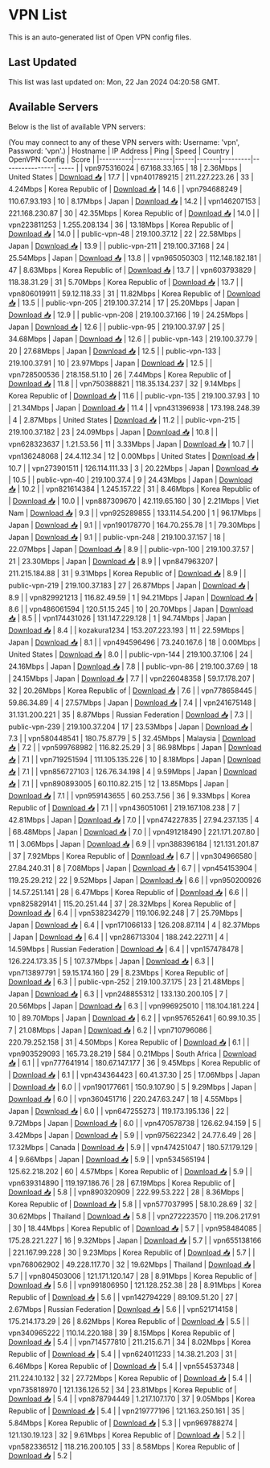 # VPN List

This is an auto-generated list of Open VPN config files.

## Last Updated

This list was last updated on: Mon, 22 Jan 2024 04:20:58 GMT.

## Available Servers

Below is the list of available VPN servers:

(You may connect to any of these VPN servers with: Username: 'vpn', Password: 'vpn'.)
| Hostname | IP Address | Ping | Speed | Country | OpenVPN Config | Score |
|----------|------------|------|-------|---------|----------------| ----- |
| vpn975316024 | 67.168.33.165 | 18 | 2.36Mbps | United States | [Download 📥](./configs/server_0_US.ovpn) | 17.7 |
| vpn401789215 | 211.227.223.26 | 33 | 4.24Mbps | Korea Republic of | [Download 📥](./configs/server_1_KR.ovpn) | 14.6 |
| vpn794688249 | 110.67.93.193 | 10 | 8.17Mbps | Japan | [Download 📥](./configs/server_2_JP.ovpn) | 14.2 |
| vpn146207153 | 221.168.230.87 | 30 | 42.35Mbps | Korea Republic of | [Download 📥](./configs/server_3_KR.ovpn) | 14.0 |
| vpn223811253 | 1.255.208.134 | 36 | 13.18Mbps | Korea Republic of | [Download 📥](./configs/server_4_KR.ovpn) | 14.0 |
| public-vpn-48 | 219.100.37.12 | 22 | 22.58Mbps | Japan | [Download 📥](./configs/server_5_JP.ovpn) | 13.9 |
| public-vpn-211 | 219.100.37.168 | 24 | 25.54Mbps | Japan | [Download 📥](./configs/server_6_JP.ovpn) | 13.8 |
| vpn965050303 | 112.148.182.181 | 47 | 8.63Mbps | Korea Republic of | [Download 📥](./configs/server_7_KR.ovpn) | 13.7 |
| vpn603793829 | 118.38.31.29 | 31 | 5.70Mbps | Korea Republic of | [Download 📥](./configs/server_8_KR.ovpn) | 13.7 |
| vpn806019911 | 59.12.118.33 | 31 | 11.82Mbps | Korea Republic of | [Download 📥](./configs/server_9_KR.ovpn) | 13.5 |
| public-vpn-205 | 219.100.37.214 | 17 | 25.20Mbps | Japan | [Download 📥](./configs/server_10_JP.ovpn) | 12.9 |
| public-vpn-208 | 219.100.37.166 | 19 | 24.25Mbps | Japan | [Download 📥](./configs/server_11_JP.ovpn) | 12.6 |
| public-vpn-95 | 219.100.37.97 | 25 | 34.68Mbps | Japan | [Download 📥](./configs/server_12_JP.ovpn) | 12.6 |
| public-vpn-143 | 219.100.37.79 | 20 | 27.68Mbps | Japan | [Download 📥](./configs/server_13_JP.ovpn) | 12.5 |
| public-vpn-133 | 219.100.37.91 | 10 | 23.97Mbps | Japan | [Download 📥](./configs/server_14_JP.ovpn) | 12.5 |
| vpn728500536 | 218.158.51.10 | 26 | 7.44Mbps | Korea Republic of | [Download 📥](./configs/server_15_KR.ovpn) | 11.8 |
| vpn750388821 | 118.35.134.237 | 32 | 9.14Mbps | Korea Republic of | [Download 📥](./configs/server_16_KR.ovpn) | 11.6 |
| public-vpn-135 | 219.100.37.93 | 10 | 21.34Mbps | Japan | [Download 📥](./configs/server_17_JP.ovpn) | 11.4 |
| vpn431396938 | 173.198.248.39 | 4 | 2.87Mbps | United States | [Download 📥](./configs/server_18_US.ovpn) | 11.2 |
| public-vpn-215 | 219.100.37.182 | 23 | 24.09Mbps | Japan | [Download 📥](./configs/server_19_JP.ovpn) | 10.8 |
| vpn628323637 | 1.21.53.56 | 11 | 3.33Mbps | Japan | [Download 📥](./configs/server_20_JP.ovpn) | 10.7 |
| vpn136248068 | 24.4.112.34 | 12 | 0.00Mbps | United States | [Download 📥](./configs/server_21_US.ovpn) | 10.7 |
| vpn273901511 | 126.114.111.33 | 3 | 20.22Mbps | Japan | [Download 📥](./configs/server_22_JP.ovpn) | 10.5 |
| public-vpn-40 | 219.100.37.4 | 9 | 24.43Mbps | Japan | [Download 📥](./configs/server_23_JP.ovpn) | 10.2 |
| vpn821614384 | 1.245.157.22 | 31 | 8.46Mbps | Korea Republic of | [Download 📥](./configs/server_24_KR.ovpn) | 10.0 |
| vpn887309670 | 42.119.65.160 | 30 | 2.21Mbps | Viet Nam | [Download 📥](./configs/server_25_VN.ovpn) | 9.3 |
| vpn925289855 | 133.114.54.200 | 1 | 96.17Mbps | Japan | [Download 📥](./configs/server_26_JP.ovpn) | 9.1 |
| vpn190178770 | 164.70.255.78 | 1 | 79.30Mbps | Japan | [Download 📥](./configs/server_27_JP.ovpn) | 9.1 |
| public-vpn-248 | 219.100.37.157 | 18 | 22.07Mbps | Japan | [Download 📥](./configs/server_28_JP.ovpn) | 8.9 |
| public-vpn-100 | 219.100.37.57 | 21 | 23.30Mbps | Japan | [Download 📥](./configs/server_29_JP.ovpn) | 8.9 |
| vpn847963207 | 211.215.184.88 | 31 | 9.31Mbps | Korea Republic of | [Download 📥](./configs/server_30_KR.ovpn) | 8.9 |
| public-vpn-219 | 219.100.37.183 | 27 | 26.87Mbps | Japan | [Download 📥](./configs/server_31_JP.ovpn) | 8.9 |
| vpn829921213 | 116.82.49.59 | 1 | 94.21Mbps | Japan | [Download 📥](./configs/server_32_JP.ovpn) | 8.6 |
| vpn486061594 | 120.51.15.245 | 10 | 20.70Mbps | Japan | [Download 📥](./configs/server_33_JP.ovpn) | 8.5 |
| vpn174431026 | 131.147.229.128 | 1 | 94.74Mbps | Japan | [Download 📥](./configs/server_34_JP.ovpn) | 8.4 |
| kozakura1234 | 153.207.223.193 | 11 | 22.59Mbps | Japan | [Download 📥](./configs/server_35_JP.ovpn) | 8.1 |
| vpn494596496 | 73.240.167.6 | 18 | 0.00Mbps | United States | [Download 📥](./configs/server_36_US.ovpn) | 8.0 |
| public-vpn-144 | 219.100.37.106 | 24 | 24.16Mbps | Japan | [Download 📥](./configs/server_37_JP.ovpn) | 7.8 |
| public-vpn-86 | 219.100.37.69 | 18 | 24.15Mbps | Japan | [Download 📥](./configs/server_38_JP.ovpn) | 7.7 |
| vpn226048358 | 59.17.178.207 | 32 | 20.26Mbps | Korea Republic of | [Download 📥](./configs/server_39_KR.ovpn) | 7.6 |
| vpn778658445 | 59.86.34.89 | 4 | 27.57Mbps | Japan | [Download 📥](./configs/server_40_JP.ovpn) | 7.4 |
| vpn241675148 | 31.131.200.221 | 35 | 8.87Mbps | Russian Federation | [Download 📥](./configs/server_41_RU.ovpn) | 7.3 |
| public-vpn-239 | 219.100.37.204 | 17 | 23.53Mbps | Japan | [Download 📥](./configs/server_42_JP.ovpn) | 7.3 |
| vpn580448541 | 180.75.87.79 | 5 | 32.45Mbps | Malaysia | [Download 📥](./configs/server_43_MY.ovpn) | 7.2 |
| vpn599768982 | 116.82.25.29 | 3 | 86.98Mbps | Japan | [Download 📥](./configs/server_44_JP.ovpn) | 7.1 |
| vpn719251594 | 111.105.135.226 | 10 | 8.18Mbps | Japan | [Download 📥](./configs/server_45_JP.ovpn) | 7.1 |
| vpn856727103 | 126.76.34.198 | 4 | 9.59Mbps | Japan | [Download 📥](./configs/server_46_JP.ovpn) | 7.1 |
| vpn890893005 | 60.110.82.215 | 12 | 13.85Mbps | Japan | [Download 📥](./configs/server_47_JP.ovpn) | 7.1 |
| vpn959143655 | 60.253.7.56 | 36 | 9.33Mbps | Korea Republic of | [Download 📥](./configs/server_48_KR.ovpn) | 7.1 |
| vpn436051061 | 219.167.108.238 | 7 | 42.81Mbps | Japan | [Download 📥](./configs/server_49_JP.ovpn) | 7.0 |
| vpn474227835 | 27.94.237.135 | 4 | 68.48Mbps | Japan | [Download 📥](./configs/server_50_JP.ovpn) | 7.0 |
| vpn491218490 | 221.171.207.80 | 11 | 3.06Mbps | Japan | [Download 📥](./configs/server_51_JP.ovpn) | 6.9 |
| vpn388396184 | 121.131.201.87 | 37 | 7.92Mbps | Korea Republic of | [Download 📥](./configs/server_52_KR.ovpn) | 6.7 |
| vpn304966580 | 27.84.240.31 | 8 | 7.08Mbps | Japan | [Download 📥](./configs/server_53_JP.ovpn) | 6.7 |
| vpn454153904 | 119.25.29.212 | 22 | 9.52Mbps | Japan | [Download 📥](./configs/server_54_JP.ovpn) | 6.6 |
| vpn950200926 | 14.57.251.141 | 28 | 6.47Mbps | Korea Republic of | [Download 📥](./configs/server_55_KR.ovpn) | 6.6 |
| vpn825829141 | 115.20.251.44 | 37 | 28.32Mbps | Korea Republic of | [Download 📥](./configs/server_56_KR.ovpn) | 6.4 |
| vpn538234279 | 119.106.92.248 | 7 | 25.79Mbps | Japan | [Download 📥](./configs/server_57_JP.ovpn) | 6.4 |
| vpn171066133 | 126.208.87.114 | 4 | 82.37Mbps | Japan | [Download 📥](./configs/server_58_JP.ovpn) | 6.4 |
| vpn286713304 | 188.242.227.11 | 4 | 14.59Mbps | Russian Federation | [Download 📥](./configs/server_59_RU.ovpn) | 6.4 |
| vpn157478478 | 126.224.173.35 | 5 | 107.37Mbps | Japan | [Download 📥](./configs/server_60_JP.ovpn) | 6.3 |
| vpn713897791 | 59.15.174.160 | 29 | 8.23Mbps | Korea Republic of | [Download 📥](./configs/server_61_KR.ovpn) | 6.3 |
| public-vpn-252 | 219.100.37.175 | 23 | 21.48Mbps | Japan | [Download 📥](./configs/server_62_JP.ovpn) | 6.3 |
| vpn248855312 | 133.130.200.105 | 7 | 20.56Mbps | Japan | [Download 📥](./configs/server_63_JP.ovpn) | 6.3 |
| vpn996925010 | 118.104.181.224 | 10 | 89.70Mbps | Japan | [Download 📥](./configs/server_64_JP.ovpn) | 6.2 |
| vpn957652641 | 60.99.10.35 | 7 | 21.08Mbps | Japan | [Download 📥](./configs/server_65_JP.ovpn) | 6.2 |
| vpn710796086 | 220.79.252.158 | 31 | 4.50Mbps | Korea Republic of | [Download 📥](./configs/server_66_KR.ovpn) | 6.1 |
| vpn903529093 | 165.73.28.219 | 584 | 0.21Mbps | South Africa | [Download 📥](./configs/server_67_ZA.ovpn) | 6.1 |
| vpn777641914 | 180.67.147.177 | 36 | 9.45Mbps | Korea Republic of | [Download 📥](./configs/server_68_KR.ovpn) | 6.1 |
| vpn434364423 | 60.41.37.30 | 25 | 17.06Mbps | Japan | [Download 📥](./configs/server_69_JP.ovpn) | 6.0 |
| vpn190177661 | 150.9.107.90 | 5 | 9.29Mbps | Japan | [Download 📥](./configs/server_70_JP.ovpn) | 6.0 |
| vpn360451716 | 220.247.63.247 | 18 | 4.55Mbps | Japan | [Download 📥](./configs/server_71_JP.ovpn) | 6.0 |
| vpn647255273 | 119.173.195.136 | 22 | 9.72Mbps | Japan | [Download 📥](./configs/server_72_JP.ovpn) | 6.0 |
| vpn470578738 | 126.62.94.159 | 5 | 3.42Mbps | Japan | [Download 📥](./configs/server_73_JP.ovpn) | 5.9 |
| vpn975622342 | 24.77.6.49 | 26 | 17.32Mbps | Canada | [Download 📥](./configs/server_74_CA.ovpn) | 5.9 |
| vpn474251047 | 180.57.179.129 | 4 | 9.66Mbps | Japan | [Download 📥](./configs/server_75_JP.ovpn) | 5.9 |
| vpn534565194 | 125.62.218.202 | 60 | 4.57Mbps | Korea Republic of | [Download 📥](./configs/server_76_KR.ovpn) | 5.9 |
| vpn639314890 | 119.197.186.76 | 28 | 67.19Mbps | Korea Republic of | [Download 📥](./configs/server_77_KR.ovpn) | 5.8 |
| vpn890320909 | 222.99.53.222 | 28 | 8.36Mbps | Korea Republic of | [Download 📥](./configs/server_78_KR.ovpn) | 5.8 |
| vpn577037995 | 58.10.28.69 | 32 | 30.62Mbps | Thailand | [Download 📥](./configs/server_79_TH.ovpn) | 5.8 |
| vpn272223570 | 119.206.217.91 | 30 | 18.44Mbps | Korea Republic of | [Download 📥](./configs/server_80_KR.ovpn) | 5.7 |
| vpn958484085 | 175.28.221.227 | 16 | 9.32Mbps | Japan | [Download 📥](./configs/server_81_JP.ovpn) | 5.7 |
| vpn655138166 | 221.167.99.228 | 30 | 9.23Mbps | Korea Republic of | [Download 📥](./configs/server_82_KR.ovpn) | 5.7 |
| vpn768062902 | 49.228.117.70 | 32 | 19.62Mbps | Thailand | [Download 📥](./configs/server_83_TH.ovpn) | 5.7 |
| vpn804503006 | 121.171.120.147 | 28 | 8.91Mbps | Korea Republic of | [Download 📥](./configs/server_84_KR.ovpn) | 5.6 |
| vpn991806950 | 121.128.252.38 | 28 | 8.91Mbps | Korea Republic of | [Download 📥](./configs/server_85_KR.ovpn) | 5.6 |
| vpn142794229 | 89.109.51.20 | 27 | 2.67Mbps | Russian Federation | [Download 📥](./configs/server_86_RU.ovpn) | 5.6 |
| vpn521714158 | 175.214.173.29 | 26 | 8.62Mbps | Korea Republic of | [Download 📥](./configs/server_87_KR.ovpn) | 5.5 |
| vpn340965222 | 110.14.220.188 | 39 | 8.15Mbps | Korea Republic of | [Download 📥](./configs/server_88_KR.ovpn) | 5.4 |
| vpn714577810 | 211.215.6.71 | 34 | 8.02Mbps | Korea Republic of | [Download 📥](./configs/server_89_KR.ovpn) | 5.4 |
| vpn624011233 | 14.38.21.203 | 31 | 6.46Mbps | Korea Republic of | [Download 📥](./configs/server_90_KR.ovpn) | 5.4 |
| vpn554537348 | 211.224.10.132 | 32 | 27.72Mbps | Korea Republic of | [Download 📥](./configs/server_91_KR.ovpn) | 5.4 |
| vpn735818970 | 121.136.126.52 | 34 | 23.81Mbps | Korea Republic of | [Download 📥](./configs/server_92_KR.ovpn) | 5.4 |
| vpn878794449 | 1.217.107.170 | 37 | 9.05Mbps | Korea Republic of | [Download 📥](./configs/server_93_KR.ovpn) | 5.4 |
| vpn219777196 | 121.163.250.161 | 35 | 5.84Mbps | Korea Republic of | [Download 📥](./configs/server_94_KR.ovpn) | 5.3 |
| vpn969788274 | 121.130.19.123 | 32 | 9.61Mbps | Korea Republic of | [Download 📥](./configs/server_95_KR.ovpn) | 5.2 |
| vpn582336512 | 118.216.200.105 | 33 | 8.58Mbps | Korea Republic of | [Download 📥](./configs/server_96_KR.ovpn) | 5.2 |
